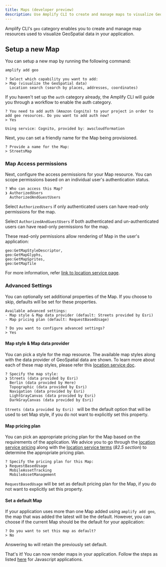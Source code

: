 ```yaml
---
title: Maps (developer preview)
description: Use Amplify CLI to create and manage maps to visualize GeoSpatial data in your app.
---
```


Amplify CLI's `geo` category enables you to create and manage map resources used to visualize GeoSpatial data in your application. 

## Setup a new Map

You can setup a new map by running the following command:

```bash
amplify add geo
```
```console
? Select which capability you want to add:
> Map (visualize the GeoSpatial data)
  Location search (search by places, addresses, coordinates)
```
If you haven't set up the `auth` category already, the Amplify CLI will guide you through a workflow to enable the auth category.

```console
? You need to add auth (Amazon Cognito) to your project in order to add geo resources. Do you want to add auth now?
> Yes

Using service: Cognito, provided by: awscloudformation
```

Next, you can set a friendly name for the Map being provisioned. 
```console
? Provide a name for the Map:
> StreetsMap
```

### Map Access permissions

Next, configure the access permissions for your Map resource. You can scope permissions based on an individual user's authentication status.

```console
? Who can access this Map?
❯ AuthorizedUsers 
  AuthorizedAndGuestUsers 
```

Select `AuthorizedUsers` if only authenticated users can have read-only permissions for the map.

Select `AuthorizedAndGuestUsers` if both authenticated and un-authenticated users can have read-only permissions for the map.

These read-only permissions allow rendering of Map in the user's application:
```
geo:GetMapStyleDescriptor,
geo:GetMapGlyphs,
geo:GetMapSprites,
geo:GetMapTile
```
For more information, refer [link to location service page](https://docs.aws.amazon.com/location/latest/developerguide/security_iam_id-based-policy-examples.html#security_iam_id-based-policy-examples-get-map-tiles).

### Advanced Settings
You can optionally set additional properties of the Map. If you choose to skip, defaults will be set for these properties. 

```console
Available advanced settings:
- Map style & Map data provider (default: Streets provided by Esri)
- Map pricing plan (default: RequestBasedUsage)

? Do you want to configure advanced settings? 
> Yes
```

#### Map style & Map data provider
You can pick a style for the map resource. The available map styles along with the data provider of GeoSpatial data are shown. To learn more about each of these map styles, please refer this [location service doc](https://docs.aws.amazon.com/location-maps/latest/APIReference/API_MapConfiguration.html).

```console
? Specify the map style:
❯ Streets (data provided by Esri) 
  Berlin (data provided by Here) 
  Topographic (data provided by Esri) 
  Navigation (data provided by Esri) 
  LightGrayCanvas (data provided by Esri) 
  DarkGrayCanvas (data provided by Esri)
```

`Streets (data provided by Esri) ` will be the default option that will be used to set Map style, if you do not want to explicitly set this property. 

#### Map pricing plan
You can pick an appropriate pricing plan for the Map based on the requirements of the application. 
We advice you to go through the [location service pricing](https://aws.amazon.com/location/pricing/) along with the [location service terms](https://aws.amazon.com/service-terms/) (_82.5 section_) to determine the appropriate pricing plan. 

```console
? Specify the pricing plan for this Map:
❯ RequestBasedUsage 
  MobileAssetTracking 
  MobileAssetManagement
```

`RequestBasedUsage` will be set as default pricing plan for the Map, if you do not want to explicitly set this property.

#### Set a default Map
If your application uses more than one Map added using `amplify add geo`, the map that was added the latest will be the default. 
However, you can choose if the current Map should be the default for your application:

```console
? Do you want to set this map as default?
> No
```
Answering `No` will retain the previously set default.

That's it! You can now render maps in your application. Follow the steps as listed [here]() for Javascript applications.
